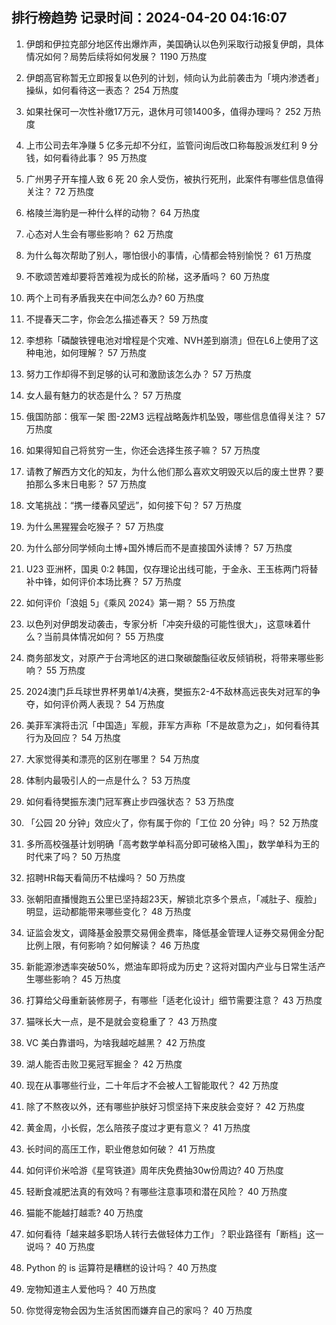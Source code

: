 
## 排行榜趋势 记录时间：2024-04-20 04:16:07
  
  1. 伊朗和伊拉克部分地区传出爆炸声，美国确认以色列采取行动报复伊朗，具体情况如何？局势后续将如何发展？ 1190 万热度
    
  2. 伊朗高官称暂无立即报复以色列的计划，倾向认为此前袭击为「境内渗透者」操纵，如何看待这一表态？ 254 万热度
    
  3. 如果社保可一次性补缴17万元，退休月可领1400多，值得办理吗？ 252 万热度
    
  4. 上市公司去年净赚 5 亿多元却不分红，监管问询后改口称每股派发红利 9 分钱，如何看待此事？ 95 万热度
    
  5. 广州男子开车撞人致 6 死 20 余人受伤，被执行死刑，此案件有哪些信息值得关注？ 72 万热度
    
  6. 格陵兰海豹是一种什么样的动物？ 64 万热度
    
  7. 心态对人生会有哪些影响？ 62 万热度
    
  8. 为什么每次帮助了别人，哪怕很小的事情，心情都会特别愉悦？ 61 万热度
    
  9. 不歌颂苦难却要将苦难视为成长的阶梯，这矛盾吗？ 60 万热度
    
  10. 两个上司有矛盾我夹在中间怎么办? 60 万热度
    
  11. 不提春天二字，你会怎么描述春天？ 59 万热度
    
  12. 李想称「磷酸铁锂电池对增程是个灾难、NVH差到崩溃」但在L6上使用了这种电池，如何理解？ 57 万热度
    
  13. 努力工作却得不到足够的认可和激励该怎么办？ 57 万热度
    
  14. 女人最有魅力的状态是什么？ 57 万热度
    
  15. 俄国防部：俄军一架 图-22M3 远程战略轰炸机坠毁，哪些信息值得关注？ 57 万热度
    
  16. 如果得知自己将贫穷一生，你还会选择生孩子嘛？ 57 万热度
    
  17. 请教了解西方文化的知友，为什么他们那么喜欢文明毁灭以后的废土世界？要拍那么多末日电影？ 57 万热度
    
  18. 文笔挑战：“携一缕春风望远”，如何接下句？ 57 万热度
    
  19. 为什么黑猩猩会吃猴子？ 57 万热度
    
  20. 为什么部分同学倾向土博+国外博后而不是直接国外读博？ 57 万热度
    
  21. U23 亚洲杯，国奥 0:2 韩国，仅存理论出线可能，于金永、王玉栋两门将替补中锋，如何评价本场比赛？ 57 万热度
    
  22. 如何评价「浪姐 5」《乘风 2024》第一期？ 55 万热度
    
  23. 以色列对伊朗发动袭击，专家分析「冲突升级的可能性很大」，这意味着什么？当前具体情况如何？ 55 万热度
    
  24. 商务部发文，对原产于台湾地区的进口聚碳酸酯征收反倾销税，将带来哪些影响？ 55 万热度
    
  25. 2024澳门乒乓球世界杯男单1/4决赛，樊振东2-4不敌林高远丧失对冠军的争夺，如何评价两人表现？ 54 万热度
    
  26. 美菲军演将击沉「中国造」军舰，菲军方声称「不是故意为之」，如何看待其行为及回应？ 54 万热度
    
  27. 大家觉得美和漂亮的区别在哪里？ 54 万热度
    
  28. 体制内最吸引人的一点是什么？ 53 万热度
    
  29. 如何看待樊振东澳门冠军赛止步四强状态？ 53 万热度
    
  30. 「公园 20 分钟」效应火了，你有属于你的「工位 20 分钟」吗？ 52 万热度
    
  31. 多所高校强基计划明确「高考数学单科高分即可破格入围」，数学单科为王的时代来了吗？ 50 万热度
    
  32. 招聘HR每天看简历不枯燥吗？ 50 万热度
    
  33. 张朝阳直播慢跑五公里已坚持超23天，解锁北京多个景点，「减肚子、瘦脸」明显，运动都能带来哪些变化？ 48 万热度
    
  34. 证监会发文，调降基金股票交易佣金费率，降低基金管理人证券交易佣金分配比例上限，有何影响？如何解读？ 46 万热度
    
  35. 新能源渗透率突破50%，燃油车即将成为历史？这将对国内产业与日常生活产生哪些影响？ 45 万热度
    
  36. 打算给父母重新装修房子，有哪些「适老化设计」细节需要注意？ 43 万热度
    
  37. 猫咪长大一点，是不是就会变稳重了？ 43 万热度
    
  38. VC 美白靠谱吗，为啥我越吃越黑？ 42 万热度
    
  39. 湖人能否击败卫冕冠军掘金？ 42 万热度
    
  40. 现在从事哪些行业，二十年后才不会被人工智能取代？ 42 万热度
    
  41. 除了不熬夜以外，还有哪些护肤好习惯坚持下来皮肤会变好？ 42 万热度
    
  42. 黄金周，小长假，怎么陪孩子度过才更有意义？ 41 万热度
    
  43. 长时间的高压工作，职业倦怠如何破？ 41 万热度
    
  44. 如何评价米哈游《星穹铁道》周年庆免费抽30w份周边? 40 万热度
    
  45. 轻断食减肥法真的有效吗？有哪些注意事项和潜在风险？ 40 万热度
    
  46. 猫能不能越打越乖? 40 万热度
    
  47. 如何看待「越来越多职场人转行去做轻体力工作」？职业路径有「断档」这一说吗？ 40 万热度
    
  48. Python 的 is 运算符是糟糕的设计吗？ 40 万热度
    
  49. 宠物知道主人爱他吗？ 40 万热度
    
  50. 你觉得宠物会因为生活贫困而嫌弃自己的家吗？ 40 万热度
    